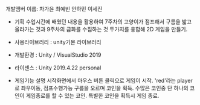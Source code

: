 개발맴버 이름: 차가윤 최예빈 안하민 이세진 

- 기획
수업시간에 배웠던 내용을 활용하여 7주차의 고양이가 점프해서 구름을 밟고 올라가는 것과 9주차의 금화를 수집하는 것 두가지를 융합해 2D 게임을 만들기.

- 사용라이브러리 : unity기본 라이브러리 

- 개발환경 : Unity / VisualStudio 2019

- 라이센스 : Unity 2019.4.22 personal 

- 게임기능 설명
시작화면에서 마우스 버튼 클릭으로 게임이 시작.
'red'라는 player로 좌우이동, 점프수행가능
구름을 오르며 코인을 획득.
수많은 코인중 단 하나의 코인이 게임종료를 할 수 있는 코인.
특별한 코인을 획득시 게임 종료.
